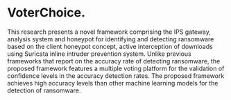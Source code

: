 # VoterChoice.
This research presents a novel framework comprising the IPS gateway, analysis system and honeypot for identifying and detecting ransomware based on the client honeypot concept, active interception of downloads using Suricata inline intruder prevention system. Unlike previous frameworks that report on the accuracy rate of detecting ransomware, the proposed framework features a multiple voting platform for the validation of confidence levels in the accuracy detection rates. The proposed framework achieves high accuracy levels than other machine learning models for the detection of ransomware.
